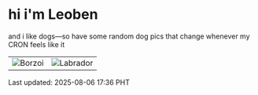 # hi i'm Leoben

and i like dogs—so have some random dog pics that change whenever my CRON feels like it

|  |  |
|--------|----------|
| ![Borzoi](https://random-dog-vercel.vercel.app/api/random-borzoi?v=1754473018) | ![Labrador](https://random-dog-vercel.vercel.app/api/random-labrador?v=1754473018) |

Last updated: 2025-08-06 17:36 PHT
